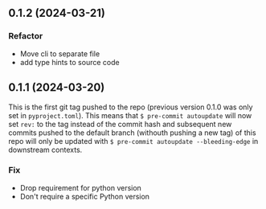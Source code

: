 ## 0.1.2 (2024-03-21)

### Refactor

- Move cli to separate file
- add type hints to source code

## 0.1.1 (2024-03-20)

This is the first git tag pushed to the repo (previous version 0.1.0 was only set in `pyproject.toml`). This means that `$ pre-commit autoupdate` will now set `rev:` to the tag instead of the commit hash and subsequent new commits pushed to the default branch (withouth pushing a new tag) of this repo will only be updated with `$ pre-commit autoupdate --bleeding-edge` in downstream contexts.

### Fix

- Drop requirement for python version
- Don't require a specific Python version
